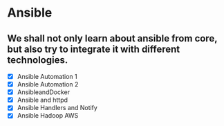 # Ansible

## We shall not only learn about ansible from core, but also try to integrate it with different technologies.

-[x] Ansible Automation 1
-[x] Ansible Automation 2
-[x] AnsibleandDocker
-[x] Ansible and httpd
-[x] Ansible Handlers and Notify
-[x] Ansible Hadoop AWS